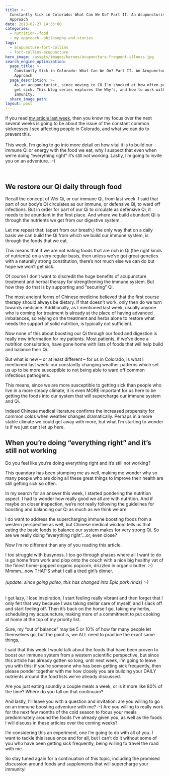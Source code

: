 ```yaml
---
title: >-
  Constantly Sick in Colorado: What Can We Do? Part II. An Acupuncturist's
  Approach
date: 2013-02-27 14:33:00
categories:
  - nutrition--food
  - my-approach--philosophy-and-stories
tags:
  - acupuncture-fort-collins
  - fort-collins-acupuncture
hero_image: /assets/images/heroes/acupuncture-frequent-illness.jpg
search_engine_optimization:
  page_title: >-
    Constantly Sick in Colorado: What Can We Do? Part II. An Acupuncturist's
    Approach
  page_description: >-
    As an acupuncturist, since moving to CO I'm shocked at how often patients
    get sick. This blog series explores the Why's, and how to work with
    immunity.
  share_image_path:
layout: post
---
```


<div>If you read <a data-cms-editor-link-style="undefined" href="/2013/02/13/why-are-people-constantly-sick-in-colorado-part-i/">my article last week</a>, then you know my focus over the next several weeks is going to be about the issue of the constant common sicknesses I see affecting people in Colorado, and what we can do to prevent this.</div>

<div>&nbsp;</div>

<div>This week, I&rsquo;m going to go into more detail on how vital it is to build our immune Qi or energy with the food we eat, why I suspect that even when we&rsquo;re doing &ldquo;everything right&rdquo; it&rsquo;s still not working. Lastly, I&rsquo;m going to invite you on an adventure. :-)</div>

 

## We restore our Qi daily through food

Recall the concept of Wei Qi, or our immune Qi, from last week. I said that part of our body’s Qi circulates as our immune, or defensive Qi, to ward off infections. But in order for part of our Qi to circulate as defensive Qi, it needs to be abundant in the first place. And where we build abundant Qi is through the nutrients we get from our digestive system.

Let me repeat that: (apart from our breath,) the only way that on a daily basis we can build the Qi from which we build our immune system, is through the foods that we eat.

This means that if we are not eating foods that are rich in Qi (the right kinds of nutrients) on a very regular basis, then unless we’ve got great genetics with a naturally strong constitution, there’s not much else we can do but hope we won’t get sick.

Of course I don’t want to discredit the huge benefits of acupuncture treatment and herbal therapy for strengthening the immune system. But how they do that is by supporting and “securing” Qi.

The most ancient forms of Chinese medicine believed that the first course therapy should always be dietary. If that doesn’t work, only then do we turn towards medicine. Additionally, as I mentioned last week, usually anyone who is coming for treatment is already at the place of having advanced imbalances, so relying on the treatment and herbs alone to restore what needs the support of solid nutrition, is typically not sufficient.

Now none of this about boosting our Qi through our food and digestion is really new information for my patients. Most patients, if we've done a nutrition consultation, have gone home with lists of foods that will help build and balance their Qi.

But what is new – or at least different – for us in Colorado, is what I mentioned last week: our constantly changing weather patterns which set us up to be more susceptible to not being able to ward off common infectious pathogens.

This means, since we are more susceptible to getting sick than people who live in a more steady climate, it is even MORE important for us here to be getting the foods into our system that will supercharge our immune system and Qi.

Indeed Chinese medical literature confirms the increased propensity for common colds when weather changes dramatically. Perhaps in a more stable climate we could get away with more, but what I’m starting to wonder is if we just can’t let up here.

## When you’re doing “everything right” and it’s still not working

Do you feel like you’re doing everything right and it’s still not working?

This quandary has been stumping me as well, making me wonder why so many people who are doing all these great things to improve their health are still getting sick so often.

In my search for an answer this week, I started pondering the nutrition aspect. I had to wonder how really good we all are with nutrition. And if maybe on closer inspection, we’re not really following the guidelines for boosting and balancing our Qi as much as we think we are.

I do want to address the supercharging immune boosting foods from a western perspective as well, but Chinese medical wisdom tells us that eating the basic foods to balance our system makes for very strong Qi. So are we really doing “everything right”…or, even close?

Now I’m no different than any of you reading this article.

I too struggle with busyness. I too go through phases where all I want to do is go home from work and plop onto the couch with a nice big healthy vat of the finest home-popped organic popcorn, drizzled in organic butter. :-) Mmmm…now THAT’S what I call a tired girl’s dinner.

###### (update: since going paleo, this has changed into Epic pork rinds) :-)

I get lazy, I lose inspiration, I start feeling really vibrant and then forget that I only felt that way because I was taking stellar care of myself, and I slack off and start feeling off. Then it’s back on the horse I go, taking my herbs, scheduling my acupuncture, making more of a commitment to put cooking at home at the top of my priority list.

Sure, my “out of balance” may be 5 or 10% of how far many people let themselves go, but the point is, we ALL need to practice the exact same things.

I said that this week I would talk about the foods that have been proven to boost our immune system from a western scientific perspective, but since this article has already gotten so long, until next week, I’m going to leave you with this: if you’re someone who has been getting sick frequently, then please ponder together with me how closely you are building your DAILY nutrients around the food lists we’ve already discussed.

Are you just eating soundly a couple meals a week, or is it more like 80% of the time? Where do you fall on that continuum?

And lastly, I’ll leave you with a question and invitation: are you willing to go on an immune boosting adventure with me? :-) Are you willing to really work for the next few months of the cold season to focus your meals predominately around the foods I’ve already given you, as well as the foods I will discuss in these articles over the coming weeks?

I’m considering this an experiment, one I’m going to do with all of you. I want to tackle this issue once and for all, but I can’t do it without some of you who have been getting sick frequently, being willing to travel the road with me.

So stay tuned again for a continuation of this topic, including the promised discussion around foods and supplements that will supercharge your immunity!